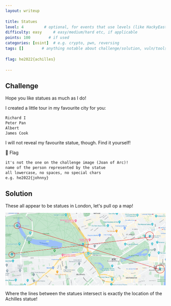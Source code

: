 ```yaml
---
layout: writeup

title: Statues
level: 4         # optional, for events that use levels (like HackyEaster)
difficulty: easy     # easy/medium/hard etc, if applicable
points: 100        # if used
categories: [osint]  # e.g. crypto, pwn, reversing
tags: []        # anything notable about challenge/solution, vuln/tools/etc

flag: he2022{achilles}

---
```


## Challenge

Hope you like statues as much as I do!

I created a little tour in my favourite city for you:

    Richard I
    Peter Pan
    Albert
    James Cook

I will not reveal my favourite statue, though. Find it yourself!

🚩 Flag

    it's not the one on the challenge image (Joan of Arc)!
    name of the person represented by the statue
    all lowercase, no spaces, no special chars
    e.g. he2022{johnny}



## Solution

These all appear to be statues in London, let's pull op a map!


![](writeupfiles/statues_map.png)

Where the lines between the statues intersect is exactly the location of the Achilles statue!


